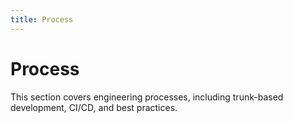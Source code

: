 ```yaml
---
title: Process
---
```


# Process

This section covers engineering processes, including trunk-based development, CI/CD, and best practices. 